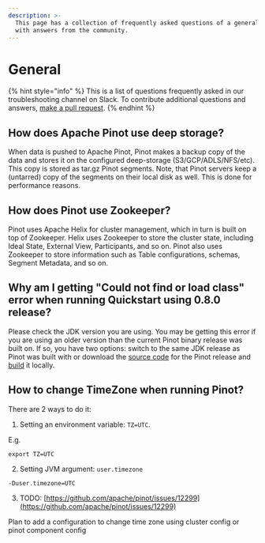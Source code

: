 ```yaml
---
description: >-
  This page has a collection of frequently asked questions of a general nature
  with answers from the community.
---
```


# General

{% hint style="info" %}
This is a list of questions frequently asked in our troubleshooting channel on Slack. To contribute additional questions and answers, [make a pull request](https://docs.pinot.apache.org/contributing/contributing).
{% endhint %}

## How does Apache Pinot use deep storage?

When data is pushed to Apache Pinot, Pinot makes a backup copy of the data and stores it on the configured deep-storage (S3/GCP/ADLS/NFS/etc). This copy is stored as tar.gz Pinot segments. Note, that Pinot servers keep a (untarred) copy of the segments on their local disk as well. This is done for performance reasons.

## How does Pinot use Zookeeper?

Pinot uses Apache Helix for cluster management, which in turn is built on top of Zookeeper. Helix uses Zookeeper to store the cluster state, including Ideal State, External View, Participants, and so on. Pinot also uses Zookeeper to store information such as Table configurations, schemas, Segment Metadata, and so on.

## Why am I getting "Could not find or load class" error when running Quickstart using 0.8.0 release?

Please check the JDK version you are using. You may be getting this error if you are using an older version than the current Pinot binary release was built on. If so, you have two options: switch to the same JDK release as Pinot was built with or download the [source code](https://downloads.apache.org/pinot/apache-pinot-0.8.0/apache-pinot-0.8.0-src.tar.gz) for the Pinot release and [build](https://github.com/apache/pinot/pull/6424) it locally.

## How to change TimeZone when running Pinot?

There are 2 ways to do it:

1. Setting an environment variable: `TZ=UTC`.

E.g.

```
export TZ=UTC
```

2. Setting JVM argument: `user.timezone`

```
-Duser.timezone=UTC
```

3. TODO: [https://github.com/apache/pinot/issues/12299](https://github.com/apache/pinot/issues/12299)

Plan to add a configuration to change time zone using cluster config or pinot component config
